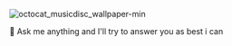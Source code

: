 ![octocat_musicdisc_wallpaper-min](https://user-images.githubusercontent.com/55745404/236838852-8e7e9c71-9ecf-4de3-b30f-71cf6ba56c75.png)

💬 Ask me anything and I'll try to answer you as best i can
